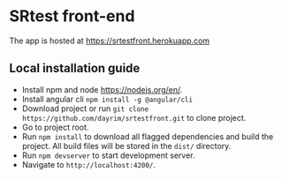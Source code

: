 # SRtest front-end

The app is hosted at https://srtestfront.herokuapp.com

## Local installation guide

- Install npm and node https://nodejs.org/en/.
- Install angular cli `npm install -g @angular/cli`
- Download project or run `git clone https://github.com/dayrim/srtestfront.git` to clone project.
- Go to project root.
- Run `npm install` to download all flagged dependencies and build the project. All build files will be stored in the `dist/` directory.
- Run `npm devserver` to start development server.
- Navigate to `http://localhost:4200/`.
